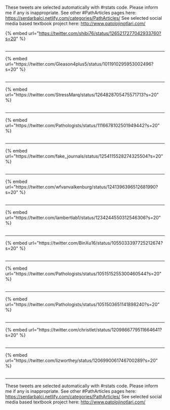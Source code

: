 

These tweets are selected automatically with #rstats code. Please inform me if any is inappropriate.
See other #PathArticles pages here: https://serdarbalci.netlify.com/categories/PathArticles/ 
See selected social media based textbook project here: http://www.patolojinotlari.com/

{% embed url="https://twitter.com/shibi76/status/1265217277042933760?s=20" %}<br>
<br>
<hr>
{% embed url="https://twitter.com/Gleason4plus5/status/1011910295953002496?s=20" %}<br>
<br>
<hr>
{% embed url="https://twitter.com/StressMarq/status/1264828705475571713?s=20" %}<br>
<br>
<hr>
{% embed url="https://twitter.com/Pathologists/status/1116678102501949442?s=20" %}<br>
<br>
<hr>
{% embed url="https://twitter.com/fake_journals/status/1254115528274325504?s=20" %}<br>
<br>
<hr>
{% embed url="https://twitter.com/wfvanvalkenburg/status/1241396396512681990?s=20" %}<br>
<br>
<hr>
{% embed url="https://twitter.com/lambertlab1/status/1234244550312546306?s=20" %}<br>
<br>
<hr>
{% embed url="https://twitter.com/BinXu16/status/1055033397725212674?s=20" %}<br>
<br>
<hr>
{% embed url="https://twitter.com/Pathologists/status/1051515255300460544?s=20" %}<br>
<br>
<hr>
{% embed url="https://twitter.com/Pathologists/status/1051503651141898240?s=20" %}<br>
<br>
<hr>
{% embed url="https://twitter.com/christlet/status/1209866779511664641?s=20" %}<br>
<br>
<hr>
{% embed url="https://twitter.com/lizworthey/status/1206990061746700289?s=20" %}<br>
<br>
<hr>


These tweets are selected automatically with #rstats code. Please inform me if any is inappropriate.
See other #PathArticles pages here: https://serdarbalci.netlify.com/categories/PathArticles/ 
See selected social media based textbook project here: http://www.patolojinotlari.com/
